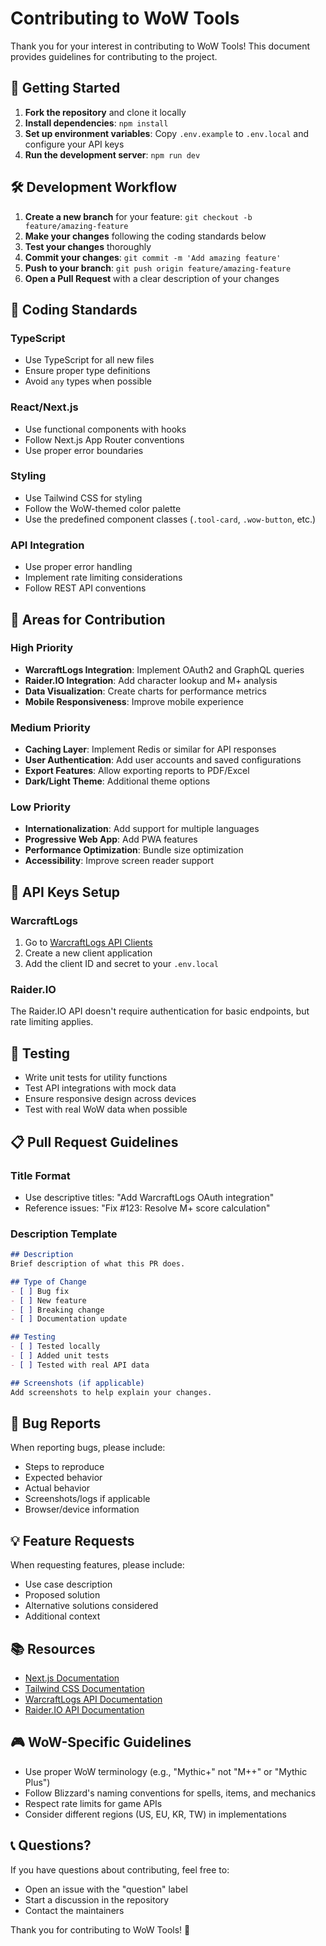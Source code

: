 # Contributing to WoW Tools

Thank you for your interest in contributing to WoW Tools! This document provides guidelines for contributing to the project.

## 🚀 Getting Started

1. **Fork the repository** and clone it locally
2. **Install dependencies**: `npm install`
3. **Set up environment variables**: Copy `.env.example` to `.env.local` and configure your API keys
4. **Run the development server**: `npm run dev`

## 🛠️ Development Workflow

1. **Create a new branch** for your feature: `git checkout -b feature/amazing-feature`
2. **Make your changes** following the coding standards below
3. **Test your changes** thoroughly
4. **Commit your changes**: `git commit -m 'Add amazing feature'`
5. **Push to your branch**: `git push origin feature/amazing-feature`
6. **Open a Pull Request** with a clear description of your changes

## 📝 Coding Standards

### TypeScript
- Use TypeScript for all new files
- Ensure proper type definitions
- Avoid `any` types when possible

### React/Next.js
- Use functional components with hooks
- Follow Next.js App Router conventions
- Use proper error boundaries

### Styling
- Use Tailwind CSS for styling
- Follow the WoW-themed color palette
- Use the predefined component classes (`.tool-card`, `.wow-button`, etc.)

### API Integration
- Use proper error handling
- Implement rate limiting considerations
- Follow REST API conventions

## 🎯 Areas for Contribution

### High Priority
- **WarcraftLogs Integration**: Implement OAuth2 and GraphQL queries
- **Raider.IO Integration**: Add character lookup and M+ analysis
- **Data Visualization**: Create charts for performance metrics
- **Mobile Responsiveness**: Improve mobile experience

### Medium Priority
- **Caching Layer**: Implement Redis or similar for API responses
- **User Authentication**: Add user accounts and saved configurations
- **Export Features**: Allow exporting reports to PDF/Excel
- **Dark/Light Theme**: Additional theme options

### Low Priority
- **Internationalization**: Add support for multiple languages
- **Progressive Web App**: Add PWA features
- **Performance Optimization**: Bundle size optimization
- **Accessibility**: Improve screen reader support

## 🔧 API Keys Setup

### WarcraftLogs
1. Go to [WarcraftLogs API Clients](https://www.warcraftlogs.com/api/clients/)
2. Create a new client application
3. Add the client ID and secret to your `.env.local`

### Raider.IO
The Raider.IO API doesn't require authentication for basic endpoints, but rate limiting applies.

## 🧪 Testing

- Write unit tests for utility functions
- Test API integrations with mock data
- Ensure responsive design across devices
- Test with real WoW data when possible

## 📋 Pull Request Guidelines

### Title Format
- Use descriptive titles: "Add WarcraftLogs OAuth integration"
- Reference issues: "Fix #123: Resolve M+ score calculation"

### Description Template
```markdown
## Description
Brief description of what this PR does.

## Type of Change
- [ ] Bug fix
- [ ] New feature
- [ ] Breaking change
- [ ] Documentation update

## Testing
- [ ] Tested locally
- [ ] Added unit tests
- [ ] Tested with real API data

## Screenshots (if applicable)
Add screenshots to help explain your changes.
```

## 🐛 Bug Reports

When reporting bugs, please include:
- Steps to reproduce
- Expected behavior
- Actual behavior
- Screenshots/logs if applicable
- Browser/device information

## 💡 Feature Requests

When requesting features, please include:
- Use case description
- Proposed solution
- Alternative solutions considered
- Additional context

## 📚 Resources

- [Next.js Documentation](https://nextjs.org/docs)
- [Tailwind CSS Documentation](https://tailwindcss.com/docs)
- [WarcraftLogs API Documentation](https://www.warcraftlogs.com/api/docs)
- [Raider.IO API Documentation](https://raider.io/api)

## 🎮 WoW-Specific Guidelines

- Use proper WoW terminology (e.g., "Mythic+" not "M++" or "Mythic Plus")
- Follow Blizzard's naming conventions for spells, items, and mechanics
- Respect rate limits for game APIs
- Consider different regions (US, EU, KR, TW) in implementations

## 📞 Questions?

If you have questions about contributing, feel free to:
- Open an issue with the "question" label
- Start a discussion in the repository
- Contact the maintainers

Thank you for contributing to WoW Tools! 🏰
